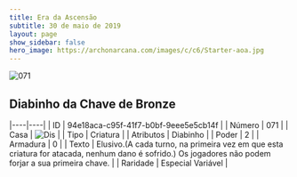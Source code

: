 ```yaml
---
title: Era da Ascensão
subtitle: 30 de maio de 2019
layout: page
show_sidebar: false
hero_image: https://archonarcana.com/images/c/c6/Starter-aoa.jpg
---
```


![071](https://cdn.keyforgegame.com/media/card_front/pt/435_071_GFC5527JCJVM_pt.png)

## Diabinho da Chave de Bronze

|----|----|
| ID | 94e18aca-c95f-41f7-b0bf-9eee5e5cb14f |
| Número | 071 |
| Casa | ![Dis](https://archonarcana.com/images/thumb/e/e8/Dis.png/22px-Dis.png "Dis") |
| Tipo | Criatura |
| Atributos | Diabinho |
| Poder | 2 |
| Armadura | 0 |
| Texto | Elusivo.(A cada turno, na primeira vez em que esta criatura for atacada, nenhum dano é sofrido.) Os jogadores não podem forjar a  sua primeira chave. |
| Raridade | Especial Variável |
